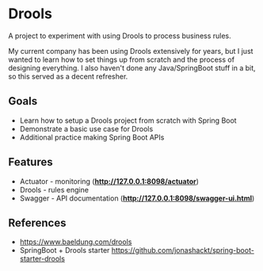 # Drools

A project to experiment with using Drools to process business rules.

My current company has been using Drools extensively for years, but I just wanted to learn how to set things up from scratch and the process of designing everything.
I also haven't done any Java/SpringBoot stuff in a bit, so this served as a decent refresher.


## Goals
* Learn how to setup a Drools project from scratch with Spring Boot
* Demonstrate a basic use case for Drools
* Additional practice making Spring Boot APIs


## Features
* Actuator - monitoring (**http://127.0.0.1:8098/actuator**)
* Drools - rules engine
* Swagger - API documentation (**http://127.0.0.1:8098/swagger-ui.html**)


## References
* https://www.baeldung.com/drools
* SpringBoot + Drools starter https://github.com/jonashackt/spring-boot-starter-drools